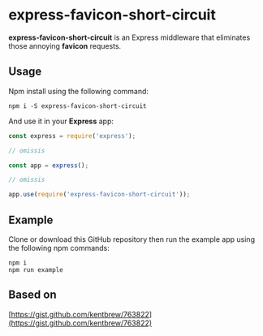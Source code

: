 # express-favicon-short-circuit

**express-favicon-short-circuit** is an Express middleware that eliminates those annoying **favicon** requests.

## Usage

Npm install using the following command:

```
npm i -S express-favicon-short-circuit
```

And use it in your **Express** app:

```javascript
const express = require('express');

// omissis

const app = express();

// omissis

app.use(require('express-favicon-short-circuit'));
```

## Example

Clone or download this GitHub repository then run the example app using the following npm commands:

```
npm i
npm run example
```

## Based on

[https://gist.github.com/kentbrew/763822](https://gist.github.com/kentbrew/763822)

